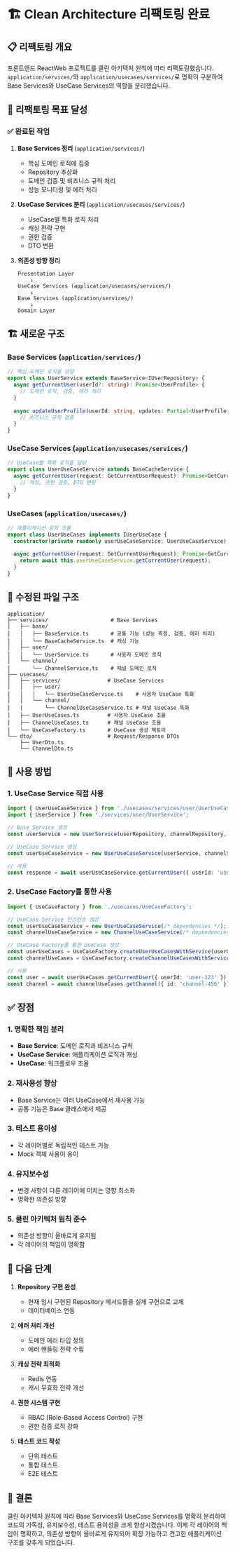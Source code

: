 # 🏗️ Clean Architecture 리팩토링 완료

## 📋 **리팩토링 개요**

프론트엔드 ReactWeb 프로젝트를 클린 아키텍처 원칙에 따라 리팩토링했습니다. 
`application/services/`와 `application/usecases/services/`로 명확히 구분하여 
Base Services와 UseCase Services의 역할을 분리했습니다.

## 🎯 **리팩토링 목표 달성**

### ✅ **완료된 작업**

1. **Base Services 정리** (`application/services/`)
   - 핵심 도메인 로직에 집중
   - Repository 추상화
   - 도메인 검증 및 비즈니스 규칙 처리
   - 성능 모니터링 및 에러 처리

2. **UseCase Services 분리** (`application/usecases/services/`)
   - UseCase별 특화 로직 처리
   - 캐싱 전략 구현
   - 권한 검증
   - DTO 변환

3. **의존성 방향 정리**
   ```
   Presentation Layer
       ↓
   UseCase Services (application/usecases/services/)
       ↓
   Base Services (application/services/)
       ↓
   Domain Layer
   ```

## 🏗️ **새로운 구조**

### **Base Services** (`application/services/`)

```typescript
// 핵심 도메인 로직을 담당
export class UserService extends BaseService<IUserRepository> {
  async getCurrentUser(userId?: string): Promise<UserProfile> {
    // 도메인 로직, 검증, 에러 처리
  }
  
  async updateUserProfile(userId: string, updates: Partial<UserProfile>): Promise<UserProfile> {
    // 비즈니스 규칙 검증
  }
}
```

### **UseCase Services** (`application/usecases/services/`)

```typescript
// UseCase별 특화 로직을 담당
export class UserUseCaseService extends BaseCacheService {
  async getCurrentUser(request: GetCurrentUserRequest): Promise<GetCurrentUserResponse> {
    // 캐싱, 권한 검증, DTO 변환
  }
}
```

### **UseCases** (`application/usecases/`)

```typescript
// 애플리케이션 로직 조율
export class UserUseCases implements IUserUseCase {
  constructor(private readonly userUseCaseService: UserUseCaseService) {}
  
  async getCurrentUser(request: GetCurrentUserRequest): Promise<GetCurrentUserResponse> {
    return await this.userUseCaseService.getCurrentUser(request);
  }
}
```

## 📁 **수정된 파일 구조**

```
application/
├── services/                    # Base Services
│   ├── base/
│   │   ├── BaseService.ts       # 공통 기능 (성능 측정, 검증, 에러 처리)
│   │   └── BaseCacheService.ts  # 캐싱 기능
│   ├── user/
│   │   └── UserService.ts       # 사용자 도메인 로직
│   └── channel/
│       └── ChannelService.ts    # 채널 도메인 로직
├── usecases/
│   ├── services/               # UseCase Services
│   │   ├── user/
│   │   │   └── UserUseCaseService.ts    # 사용자 UseCase 특화
│   │   └── channel/
│   │       └── ChannelUseCaseService.ts # 채널 UseCase 특화
│   ├── UserUseCases.ts         # 사용자 UseCase 조율
│   ├── ChannelUseCases.ts      # 채널 UseCase 조율
│   └── UseCaseFactory.ts       # UseCase 생성 팩토리
└── dto/                        # Request/Response DTOs
    ├── UserDto.ts
    └── ChannelDto.ts
```

## 🔄 **사용 방법**

### **1. UseCase Service 직접 사용**

```typescript
import { UserUseCaseService } from './usecases/services/user/UserUseCaseService';
import { UserService } from './services/user/UserService';

// Base Service 생성
const userService = new UserService(userRepository, channelRepository, messageRepository);

// UseCase Service 생성
const userUseCaseService = new UserUseCaseService(userService, channelService, cache, logger);

// 사용
const response = await userUseCaseService.getCurrentUser({ userId: 'user-123' });
```

### **2. UseCase Factory를 통한 사용**

```typescript
import { UseCaseFactory } from './usecases/UseCaseFactory';

// UseCase Service 인스턴스 생성
const userUseCaseService = new UserUseCaseService(/* dependencies */);
const channelUseCaseService = new ChannelUseCaseService(/* dependencies */);

// UseCase Factory를 통한 UseCase 생성
const userUseCases = UseCaseFactory.createUserUseCasesWithService(userUseCaseService);
const channelUseCases = UseCaseFactory.createChannelUseCasesWithService(channelUseCaseService);

// 사용
const user = await userUseCases.getCurrentUser({ userId: 'user-123' });
const channel = await channelUseCases.getChannel({ id: 'channel-456' });
```

## ✅ **장점**

### **1. 명확한 책임 분리**
- **Base Service**: 도메인 로직과 비즈니스 규칙
- **UseCase Service**: 애플리케이션 로직과 캐싱
- **UseCase**: 워크플로우 조율

### **2. 재사용성 향상**
- Base Service는 여러 UseCase에서 재사용 가능
- 공통 기능은 Base 클래스에서 제공

### **3. 테스트 용이성**
- 각 레이어별로 독립적인 테스트 가능
- Mock 객체 사용이 용이

### **4. 유지보수성**
- 변경 사항이 다른 레이어에 미치는 영향 최소화
- 명확한 의존성 방향

### **5. 클린 아키텍처 원칙 준수**
- 의존성 방향이 올바르게 유지됨
- 각 레이어의 책임이 명확함

## 🔧 **다음 단계**

1. **Repository 구현 완성**
   - 현재 임시 구현된 Repository 메서드들을 실제 구현으로 교체
   - 데이터베이스 연동

2. **에러 처리 개선**
   - 도메인 에러 타입 정의
   - 에러 핸들링 전략 수립

3. **캐싱 전략 최적화**
   - Redis 연동
   - 캐시 무효화 전략 개선

4. **권한 시스템 구현**
   - RBAC (Role-Based Access Control) 구현
   - 권한 검증 로직 강화

5. **테스트 코드 작성**
   - 단위 테스트
   - 통합 테스트
   - E2E 테스트

## 📝 **결론**

클린 아키텍처 원칙에 따라 Base Services와 UseCase Services를 명확히 분리하여 
코드의 가독성, 유지보수성, 테스트 용이성을 크게 향상시켰습니다. 
이제 각 레이어의 책임이 명확하고, 의존성 방향이 올바르게 유지되어 
확장 가능하고 견고한 애플리케이션 구조를 갖추게 되었습니다. 